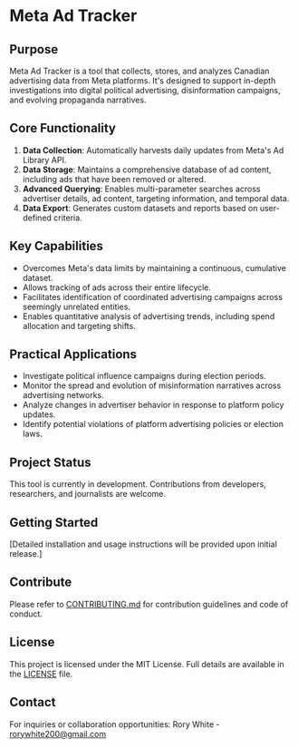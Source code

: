 # Meta Ad Tracker

## Purpose
Meta Ad Tracker is a tool that collects, stores, and analyzes Canadian advertising data from Meta platforms. It's designed to support in-depth investigations into digital political advertising, disinformation campaigns, and evolving propaganda narratives.

## Core Functionality
1. **Data Collection**: Automatically harvests daily updates from Meta's Ad Library API.
2. **Data Storage**: Maintains a comprehensive database of ad content, including ads that have been removed or altered.
3. **Advanced Querying**: Enables multi-parameter searches across advertiser details, ad content, targeting information, and temporal data.
4. **Data Export**: Generates custom datasets and reports based on user-defined criteria.

## Key Capabilities
- Overcomes Meta's data limits by maintaining a continuous, cumulative dataset.
- Allows tracking of ads across their entire lifecycle.
- Facilitates identification of coordinated advertising campaigns across seemingly unrelated entities.
- Enables quantitative analysis of advertising trends, including spend allocation and targeting shifts.

## Practical Applications
- Investigate political influence campaigns during election periods.
- Monitor the spread and evolution of misinformation narratives across advertising networks.
- Analyze changes in advertiser behavior in response to platform policy updates.
- Identify potential violations of platform advertising policies or election laws.

## Project Status
This tool is currently in development. Contributions from developers, researchers, and journalists are welcome.

## Getting Started
[Detailed installation and usage instructions will be provided upon initial release.]

## Contribute
Please refer to [CONTRIBUTING.md](CONTRIBUTING.md) for contribution guidelines and code of conduct.

## License
This project is licensed under the MIT License. Full details are available in the [LICENSE](LICENSE) file.

## Contact
For inquiries or collaboration opportunities:
Rory White - rorywhite200@gmail.com
